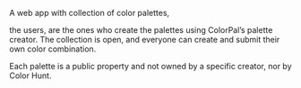 
A web app with collection of color palettes,

the users, are the ones who create the palettes using ColorPal’s palette creator. The collection is open, and everyone can create and submit their own color combination. 

 Each palette is a public property and not owned by a specific creator, nor by Color Hunt.